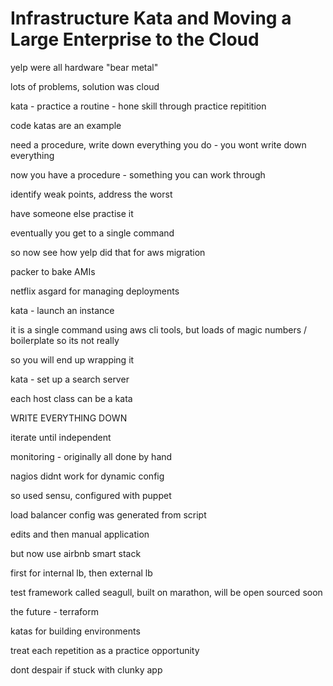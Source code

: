 # Infrastructure Kata and Moving a Large Enterprise to the Cloud

yelp were all hardware "bear metal"

lots of problems, solution was cloud

kata - practice a routine - hone skill through practice repitition

code katas are an example

need a procedure, write down everything you do - you wont write down everything

now you have a procedure - something you can work through

identify weak points, address the worst

have someone else practise it

eventually you get to a single command

so now see how yelp did that for aws migration

packer to bake AMIs

netflix asgard for managing deployments

kata - launch an instance

it is a single command using aws cli tools, but loads of magic numbers /
boilerplate so its not really

so you will end up wrapping it

kata - set up a search server

each host class can be a kata

WRITE EVERYTHING DOWN

iterate until independent

monitoring - originally all done by hand

nagios didnt work for dynamic config

so used sensu, configured with puppet

load balancer config was generated from script

edits and then manual application

but now use airbnb smart stack

first for internal lb, then external lb

test framework called seagull, built on marathon, will be open sourced soon

the future - terraform

katas for building environments

treat each repetition as a practice opportunity

dont despair if stuck with clunky app
